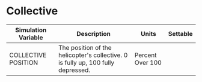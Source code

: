 # Collective

| Simulation Variable | Description | Units | Settable |
| --- | --- | --- | --- |
| COLLECTIVE POSITION | The position of the helicopter\'s collective. 0 is fully up, 100 fully depressed. | Percent Over 100 |  |
